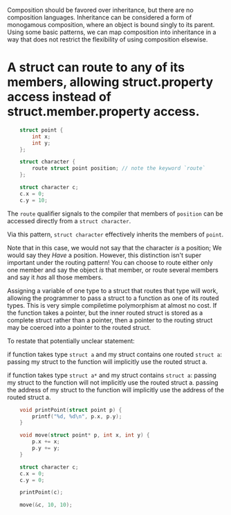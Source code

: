 Composition should be favored over inheritance, but there are no composition languages.
Inheritance can be considered a form of monogamous composition, where an object is bound singly to its parent.
Using some basic patterns, we can map composition into inheritance in a way that does not restrict the flexibility of using composition elsewise.

# A struct can route to any of its members, allowing struct.property access instead of struct.member.property access.

```c
    struct point {
        int x;
        int y;
    };

    struct character {
        route struct point position; // note the keyword `route`
    };

    struct character c;
    c.x = 0;
    c.y = 10;
```

The `route` qualifier signals to the compiler that members of `position` can be accessed directly from a `struct character`.

Via this pattern, `struct character` effectively inherits the members of `point`.

Note that in this case, we would not say that the character *is* a position; We would say they *Have* a position. However, this distinction isn't super important under the routing pattern! You can choose to route either only one member and say the object *is* that member, or route several members and say it *has* all those members.

Assigning a variable of one type to a struct that routes that type will work, allowing the programmer to pass a struct to a function as one of its routed types. This is very simple compiletime polymorphism at almost no cost.
If the function takes a pointer, but the inner routed struct is stored as a complete struct rather than a pointer, then a pointer to the routing struct may be coerced into a pointer to the routed struct.

To restate that potentially unclear statement:

if function takes type `struct a` and my struct contains one routed `struct a`:  
    passing my struct to the function will implicitly use the routed struct a.

if function takes type `struct a*` and my struct contains `struct a`:
    passing my struct to the function will not implicitly use the routed struct a.
    passing the address of my struct to the function will implicitly use the address of the routed struct a.

```c
    void printPoint(struct point p) {
        printf("%d, %d\n", p.x, p.y);
    }

    void move(struct point* p, int x, int y) {
        p.x += x;
        p.y += y;
    }

    struct character c;
    c.x = 0;
    c.y = 0;

    printPoint(c);

    move(&c, 10, 10);

```
